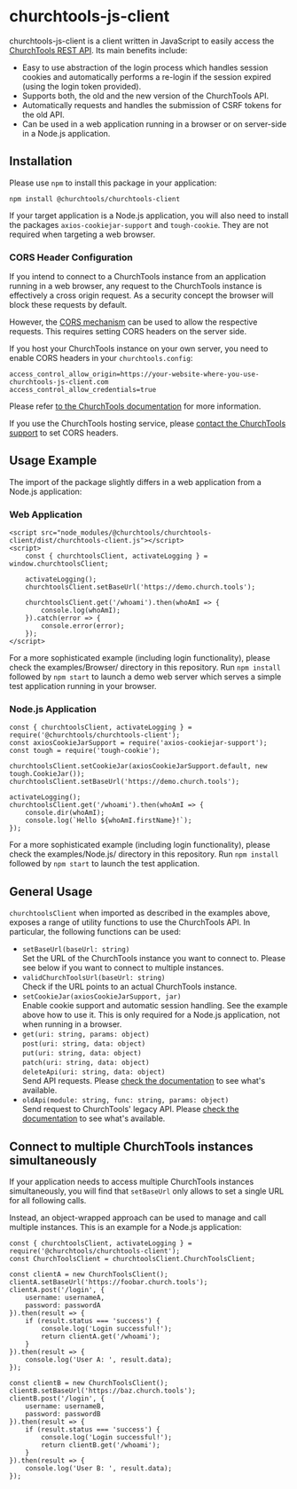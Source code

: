 # churchtools-js-client

churchtools-js-client is a client written in JavaScript to easily access the
[ChurchTools REST API](https://demo.church.tools/api). Its main benefits include:

- Easy to use abstraction of the login process which handles session cookies and automatically performs a re-login if
  the session expired (using the login token provided).
- Supports both, the old and the new version of the ChurchTools API.
- Automatically requests and handles the submission of CSRF tokens for the old API.
- Can be used in a web application running in a browser or on server-side in a Node.js application.

## Installation

Please use `npm` to install this package in your application:

```npm install @churchtools/churchtools-client```

If your target application is a Node.js application, you will also need to install the packages
`axios-cookiejar-support` and `tough-cookie`. They are not required when targeting a web browser.

### CORS Header Configuration

If you intend to connect to a ChurchTools instance from an application running in a web browser,
any request to the ChurchTools instance is effectively a cross origin request. As a security concept the browser will
block these requests by default.

However, the [CORS mechanism](https://developer.mozilla.org/en-US/docs/Web/HTTP/CORS) can be used to allow the
respective requests. This requires setting CORS headers on the server side.

If you host your ChurchTools instance on your own server, you need to enable CORS headers in your
`churchtools.config`:

```
access_control_allow_origin=https://your-website-where-you-use-churchtools-js-client.com
access_control_allow_credentials=true
```

Please refer [to the ChurchTools documentation](https://intern.church.tools/?q=churchwiki#WikiView/filterWikicategory_id:0/doc:CORS/follow_redirect:true/)
for more information.

If you use the ChurchTools hosting service, please
[contact the ChurchTools support](https://www.church.tools/de/contact) to set CORS headers.

## Usage Example

The import of the package slightly differs in a web application from a Node.js application:

### Web Application

```
<script src="node_modules/@churchtools/churchtools-client/dist/churchtools-client.js"></script>
<script>
    const { churchtoolsClient, activateLogging } = window.churchtoolsClient;

    activateLogging();
    churchtoolsClient.setBaseUrl('https://demo.church.tools');

    churchtoolsClient.get('/whoami').then(whoAmI => {
        console.log(whoAmI);
    }).catch(error => {
        console.error(error);
    });
</script>
```

For a more sophisticated example (including login functionality), please check the examples/Browser/ directory in this
repository. Run `npm install` followed by `npm start` to launch a demo web server which serves a simple test application
running in your browser.

### Node.js Application

```
const { churchtoolsClient, activateLogging } = require('@churchtools/churchtools-client');
const axiosCookieJarSupport = require('axios-cookiejar-support');
const tough = require('tough-cookie');

churchtoolsClient.setCookieJar(axiosCookieJarSupport.default, new tough.CookieJar());
churchtoolsClient.setBaseUrl('https://demo.church.tools');

activateLogging();
churchtoolsClient.get('/whoami').then(whoAmI => {
    console.dir(whoAmI);
    console.log(`Hello ${whoAmI.firstName}!`);
});
```

For a more sophisticated example (including login functionality), please check the examples/Node.js/ directory in this
repository. Run `npm install` followed by `npm start` to launch the test application.

## General Usage

`churchtoolsClient` when imported as described in the examples above, exposes a range of utility functions to use the
ChurchTools API. In particular, the following functions can be used:

- `setBaseUrl(baseUrl: string)`\
  Set the URL of the ChurchTools instance you want to connect to. Please see below if you want to connect to multiple
  instances.
- `validChurchToolsUrl(baseUrl: string)`\
  Check if the URL points to an actual ChurchTools instance.
- `setCookieJar(axiosCookieJarSupport, jar)`\
  Enable cookie support and automatic session handling. See the example above how to use it.
  This is only required for a Node.js application, not when running in a browser.
- `get(uri: string, params: object)`\
  `post(uri: string, data: object)`\
  `put(uri: string, data: object)`\
  `patch(uri: string, data: object)`\
  `deleteApi(uri: string, data: object)`\
  Send API requests. Please [check the documentation](https://demo.church.tools/api) to see what's available.
- `oldApi(module: string, func: string, params: object)`\
  Send request to ChurchTools' legacy API.
  Please [check the documentation](https://api.church.tools/) to see what's available.

## Connect to multiple ChurchTools instances simultaneously

If your application needs to access multiple ChurchTools instances simultaneously, you will find that
`setBaseUrl` only allows to set a single URL for all following calls.

Instead, an object-wrapped approach can be used to manage and call multiple instances. This is an example for a Node.js
application:

```
const { churchtoolsClient, activateLogging } = require('@churchtools/churchtools-client');
const ChurchToolsClient = churchtoolsClient.ChurchToolsClient;

const clientA = new ChurchToolsClient();
clientA.setBaseUrl('https://foobar.church.tools');
clientA.post('/login', {
    username: usernameA,
    password: passwordA
}).then(result => {
    if (result.status === 'success') {
        console.log('Login successful!');
        return clientA.get('/whoami');
    }
}).then(result => {
    console.log('User A: ', result.data);
});

const clientB = new ChurchToolsClient();
clientB.setBaseUrl('https://baz.church.tools');
clientB.post('/login', {
    username: usernameB,
    password: passwordB
}).then(result => {
    if (result.status === 'success') {
        console.log('Login successful!');
        return clientB.get('/whoami');
    }
}).then(result => {
    console.log('User B: ', result.data);
});
```
